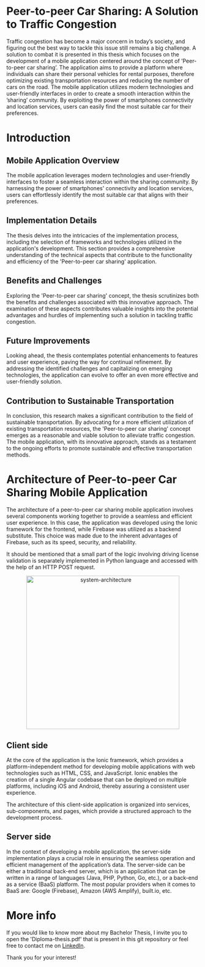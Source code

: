 # Peer-to-peer Car Sharing: A Solution to Traffic Congestion

Traffic congestion has become a major concern in today’s society, and figuring out the best way to tackle this issue still remains a big challenge. A solution to combat it is presented in this thesis which focuses on the development of a mobile application centered around the concept of ’Peer-to-peer car sharing’. The application aims to provide a platform where individuals can share their personal vehicles for rental purposes, therefore optimizing existing transportation resources and reducing the number of cars on the road. The mobile application utilizes modern technologies and user-friendly interfaces in order to create a smooth interaction within the ’sharing’ community. By exploiting the power of smartphones connectivity and location services, users can easily find the most suitable car for their preferences.

# Introduction
## Mobile Application Overview

The mobile application leverages modern technologies and user-friendly interfaces to foster a seamless interaction within the sharing community. By harnessing the power of smartphones' connectivity and location services, users can effortlessly identify the most suitable car that aligns with their preferences.

## Implementation Details

The thesis delves into the intricacies of the implementation process, including the selection of frameworks and technologies utilized in the application's development. This section provides a comprehensive understanding of the technical aspects that contribute to the functionality and efficiency of the 'Peer-to-peer car sharing' application.

## Benefits and Challenges

Exploring the 'Peer-to-peer car sharing' concept, the thesis scrutinizes both the benefits and challenges associated with this innovative approach. The examination of these aspects contributes valuable insights into the potential advantages and hurdles of implementing such a solution in tackling traffic congestion.

## Future Improvements

Looking ahead, the thesis contemplates potential enhancements to features and user experience, paving the way for continual refinement. By addressing the identified challenges and capitalizing on emerging technologies, the application can evolve to offer an even more effective and user-friendly solution.

## Contribution to Sustainable Transportation

In conclusion, this research makes a significant contribution to the field of sustainable transportation. By advocating for a more efficient utilization of existing transportation resources, the 'Peer-to-peer car sharing' concept emerges as a reasonable and viable solution to alleviate traffic congestion. The mobile application, with its innovative approach, stands as a testament to the ongoing efforts to promote sustainable and effective transportation methods.

# Architecture of Peer-to-peer Car Sharing Mobile Application

The architecture of a peer-to-peer car sharing mobile application involves several components working together to provide a seamless and efficient user experience. In this case, the application was developed using the Ionic framework for the frontend, while Firebase was utilized as a backend substitute. This choice was made due to the inherent advantages of Firebase, such as its speed, security, and reliability.

It should be mentioned that a small part of the logic involving driving license validation is separately implemented in Python language and accessed with the help of an HTTP POST request.

<p align="center">
  <img src="https://github.com/victoar/ViCarGo/assets/72073154/ec3df194-99db-49ff-b8c4-15a797294524" alt="system-architecture" width="400" height="auto">
</p>

## Client side

At the core of the application is the Ionic framework, which provides a platform-independent method for developing mobile applications with web technologies such as HTML, CSS, and JavaScript. Ionic enables the creation of a single Angular codebase that can be deployed on multiple platforms, including iOS and Android, thereby assuring a consistent user experience.

The architecture of this client-side application is organized into services, sub-components, and pages, which provide a structured approach to the development process.

## Server side

In the context of developing a mobile application, the server-side implementation plays a crucial role in ensuring the seamless operation and efficient management of the application’s data. The server-side can be either a traditional back-end server, which is an application that can be written in a range of languages (Java, PHP, Python, Go, etc.), or a back-end as a service (BaaS) platform. The most popular providers when it comes to BaaS are: Google (Firebase), Amazon (AWS Amplify), built.io, etc.

# More info

If you would like to know more about my Bachelor Thesis, I invite you to open the 'Diploma-thesis.pdf' that is present in this git repository or feel free to contact me on [LinkedIn](https://www.linkedin.com/in/victor-stefan-iacob-943bb1182/).

Thank you for your interest!





